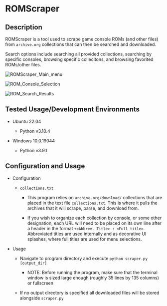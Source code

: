 # ROMScraper
## Description
ROMScraper is a tool used to scrape game console ROMs (and other files) from `archive.org` collections that can then be searched and downloaded. 

Search options include searching all provided collections, searching by specific consoles, browsing specific collecitons, and browsing favorited ROMs/other files.

![ROMScraper_Main_menu](https://user-images.githubusercontent.com/77858921/183275665-9f096d00-1a5c-4010-8cb5-9c1b938263ba.png)

![ROM_Console_Selection](https://user-images.githubusercontent.com/77858921/185808735-87641dd9-a103-4b4a-8986-1bdfa4749ce9.png)

![ROM_Search_Results](https://user-images.githubusercontent.com/77858921/185809758-e021b3e9-91c3-4e1a-82ce-44ad12eccd19.png)

## Tested Usage/Development Environments
- Ubuntu 22.04
  - Python v3.10.4
  
- Windows 10.0.19044
  - Python v3.9.1
  
## Configuration and Usage
- Configuration
  - `collections.txt`

    - This program relies on `archive.org/download/` collections that are placed in the text file `collections.txt`. This is where it pulls the archives that it will scrape, parse, and download from.

    - If you wish to organize each collection by console, or some other designation, each URL will need to be placed on its own line after a header in the format `+<Abbrev. Title> : <Full title>`. Abbreviated titles are used internally and as decorative UI splashes, where full titles are used for menu selections.
  
 - Usage
 
    - Navigate to program directory and execute `python scraper.py [output_dir]`

      - NOTE: Before running the program, make sure that the terminal window is sized large enough (roughly 35 lines by 135 columns) or fullscreen

    - If no output directory is specified all downloaded files will be stored alongside `scraper.py`
